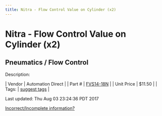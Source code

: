```yaml
---
title: Nitra - Flow Control Value on Cylinder (x2)
---
```


# Nitra - Flow Control Value on Cylinder (x2)
## Pneumatics / Flow Control
Description: 	 

| Vendor | Automation Direct | 
| Part # | [FVS14-18N](https://www.automationdirect.com) | 
| Unit Price | $11.50 | 
| Tags: | [suggest tags](https://docs.google.com/forms/d/e/1FAIpQLSeWyY8v3RgOty-MyWmh9U0iivNYN_molChYyS-0U-o-kOAv_g/viewform) | 

Last updated: Thu Aug 03 23:24:36 PDT 2017

 [Incorrect/Incomplete information?](https://docs.google.com/forms/d/e/1FAIpQLSeWyY8v3RgOty-MyWmh9U0iivNYN_molChYyS-0U-o-kOAv_g/viewform)